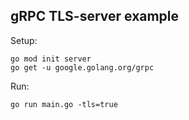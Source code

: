 ## gRPC TLS-server example

Setup:

```
go mod init server
go get -u google.golang.org/grpc
```

Run:

```
go run main.go -tls=true
```
